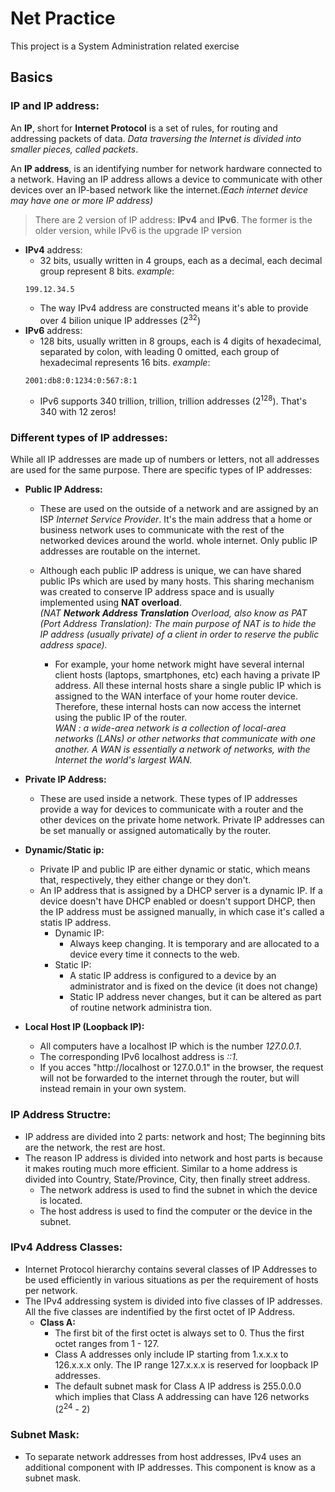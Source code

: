 # Net Practice
This project is a System Administration related exercise

## Basics

### IP and IP address:
An **IP**, short for **Internet Protocol** is a set of rules, for routing and addressing packets of data.
 _Data traversing the Internet is divided into smaller pieces, called packets_.

An **IP address**, is an identifying number for network hardware connected to a network. Having an IP address allows a
device to communicate with other devices over an IP-based network like the internet._(Each internet device may have one
or more IP address)_

> There are 2 version of IP address: **IPv4** and **IPv6**. The former is the older version, while IPv6 is the upgrade
> IP version
- **IPv4** address:
	- 32 bits, usually written in 4 groups, each as a decimal, each decimal group represent 8 bits.
	_example_:
	```
	199.12.34.5
	```
	- The way IPv4 address are constructed means it's able to provide over 4 bilion unique IP addresses (2<sup>32</sup>)
- **IPv6** address:
	- 128 bits, usually written in 8 groups, each is 4 digits of hexadecimal, separated by colon, with leading 0
	  omitted, each group of hexadecimal represents 16 bits.
	_example_:
	```
	2001:db8:0:1234:0:567:8:1
	```
	- IPv6 supports 340 trillion, trillion, trillion addresses (2<sup>128</sup>). That's 340 with 12 zeros!

### Different types of IP addresses:
While all IP addresses are made up of numbers or letters, not all addresses are used for the same purpose. There are
specific types of IP addresses:
- **Public IP Address:**
	- These are used on the outside of a network and are assigned by an ISP _Internet Service Provider_. It's the main
	  address that a home or business network uses to communicate with the rest of the networked devices around the
	  world.
	  whole internet. Only public IP addresses are routable on the internet.
	- Although each public IP address is unique, we can have shared public IPs which are used by many hosts. This
	  sharing mechanism was created to conserve IP address space and is usually implemented using **NAT overload**. \
	  _(NAT **Network Address Translation** Overload, also know as PAT (Port Address Translation): The main purpose
	  of NAT is to hide the IP address (usually private) of a client in order to reserve the public address space)._

		- For example, your home network might have several internal client hosts (laptops, smartphones, etc) each having a
	private IP address. All these internal hosts share a single public IP which is assigned to the WAN interface of your
	home router device. Therefore, these internal hosts can now access the internet using the public IP of the router. \
		_WAN : a wide-area network is a collection of local-area networks (LANs) or other networks that communicate with
	one another. A WAN is essentially a network of networks, with the Internet the world's largest WAN._ 
- **Private IP Address:**
	- These are used inside a network. These types of IP addresses provide a way for devices to communicate with a
	  router and the other devices on the private home network. Private IP addresses can be set manually or assigned
	  automatically by the router.
- **Dynamic/Static ip:**
	- Private IP and public IP are either dynamic or static, which means that, respectively, they either change or they
	  don't.
	- An IP address that is assigned by a DHCP server is a dynamic IP. If a device doesn't have DHCP enabled or doesn't
	  support DHCP, then the IP address must be assigned manually, in which case it's called a statis IP address.
		- Dynamic IP:
			- Always keep changing. It is temporary and are allocated to a device every time it
		connects to the web. 
		- Static IP:
			- A static IP address is configured to a device by an administrator and is fixed on the device (it does not
			  change)
			- Static IP address never changes, but it can be altered as part of routine network administra		tion.

- **Local Host IP (Loopback IP):**
	- All computers have a localhost IP which is the number *127.0.0.1*.
	- The corresponding IPv6 localhost address is *::1*.
	- If you acces "http://localhost or 127.0.0.1" in the browser, the request will not be forwarded to the internet through the
	  router, but will instead remain in your own system.


### IP Address Structre:

- IP address are divided into 2 parts: network and host; The beginning bits are the network, the rest are host.
- The reason IP address is divided into network and host parts is because it makes routing much more efficient. Similar
  to a home address is divided into Country, State/Province, City, then finally street address.
  - The network address is used to find the subnet in which the device is located.
  - The host address is used to find the computer or the device in the subnet.

### IPv4 Address Classes:

- Internet Protocol hierarchy contains several classes of IP Addresses to be used efficiently in various situations as
  per the requirement of hosts per network.
- The IPv4 addressing system is divided into five classes of IP addresses. All the five classes are indentified by the
  first octet of IP Address.
	- **Class A:**
		- The first bit of the first octet is always set to 0. Thus the first octet ranges from 1 - 127.
		- Class A addresses only include IP starting from 1.x.x.x to 126.x.x.x only. The IP range 127.x.x.x is reserved
		  for loopback IP addresses.
		- The default subnet mask for Class A IP address is 255.0.0.0 which implies that Class A addressing can have 126
		  networks (2<sup>24</sup> - 2)

### Subnet Mask:

- To separate network addresses from host addresses, IPv4 uses an additional component with IP addresses. This component
  is know as a subnet mask.
